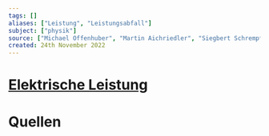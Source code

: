 ```yaml
---
tags: []
aliases: ["Leistung", "Leistungsabfall"]
subject: ["physik"]
source: ["Michael Offenhuber", "Martin Aichriedler", "Siegbert Schrempf", "Angela Lindner"]
created: 24th November 2022
---
```


# [Elektrische Leistung](https://de.wikipedia.org/wiki/Elektrische_Leistung)

# Quellen